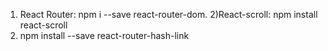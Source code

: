 
1)  React Router: npm i --save react-router-dom.
2)React-scroll: npm install react-scroll
3)  npm install --save react-router-hash-link